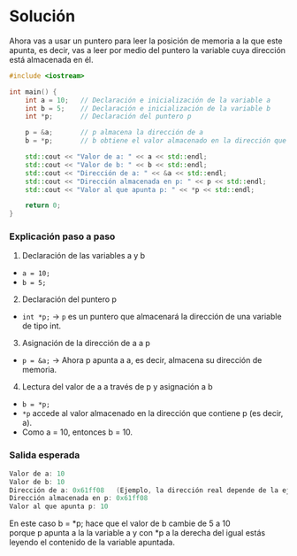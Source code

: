# Solución

Ahora vas a usar un puntero para leer la posición de memoria a la que este apunta, es decir, vas a leer por medio del puntero la variable cuya dirección está almacenada en él.

```cpp
#include <iostream>

int main() {
    int a = 10;   // Declaración e inicialización de la variable a
    int b = 5;    // Declaración e inicialización de la variable b
    int *p;       // Declaración del puntero p

    p = &a;       // p almacena la dirección de a
    b = *p;       // b obtiene el valor almacenado en la dirección que apunta p (es decir, el valor de a)

    std::cout << "Valor de a: " << a << std::endl;
    std::cout << "Valor de b: " << b << std::endl;
    std::cout << "Dirección de a: " << &a << std::endl;
    std::cout << "Dirección almacenada en p: " << p << std::endl;
    std::cout << "Valor al que apunta p: " << *p << std::endl;

    return 0;
}
```

### Explicación paso a paso

1. Declaración de las variables a y b

- `a = 10;`
- `b = 5;`

2. Declaración del puntero p

- `int *p;` → `p` es un puntero que almacenará la dirección de una variable de tipo int.

3. Asignación de la dirección de a a p

- `p = &a;` → Ahora p apunta a a, es decir, almacena su dirección de memoria.

4. Lectura del valor de a a través de p y asignación a b

- `b = *p;`
- `*p` accede al valor almacenado en la dirección que contiene p (es decir, a).
- Como a = 10, entonces b = 10.

### Salida esperada

```cpp
Valor de a: 10
Valor de b: 10
Dirección de a: 0x61ff08   (Ejemplo, la dirección real depende de la ejecución)
Dirección almacenada en p: 0x61ff08
Valor al que apunta p: 10
```
En este caso b = *p; hace que el valor de b cambie de 5 a 10 porque p apunta a la la variable a y con *p a la derecha del igual estás leyendo el contenido de la variable apuntada.